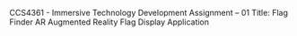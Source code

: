 CCS4361 - Immersive Technology Development Assignment – 01
Title: Flag Finder AR
Augmented Reality Flag Display Application
